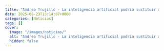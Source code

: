```yaml
---
title: "Andrea Trujillo - La inteligencia artificial podría sustituir a los empleados ¿pero también a los clientes?"
date: 2025-08-23T13:14:07+0000
categories: [Noticias]
tags: []
cover:
  image: "/images/noticias/"
  alt: "Andrea Trujillo - La inteligencia artificial podría sustituir a los empleados ¿pero también a los clientes?"
  hidden: false
---
```



